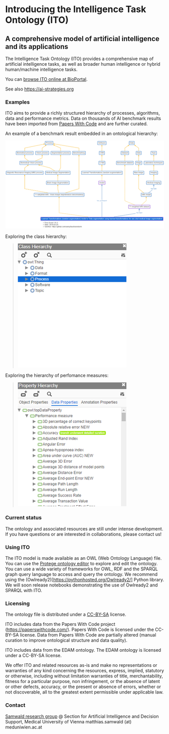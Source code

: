 # Introducing the Intelligence Task Ontology (ITO)
## A comprehensive model of artificial intelligence and its applications

The Intelligence Task Ontology (ITO) provides a comprehensive map of artificial intelligence tasks, as well as broader human intelligence or hybrid human/machine intelligence tasks.

You can [browse ITO online at BioPortal](https://bioportal.bioontology.org/ontologies/ITO/?p=classes&conceptid=https%3A%2F%2Fai-strategies.org%2Fontology%2FProcess).

See also https://ai-strategies.org

### Examples
ITO aims to provide a richly structured hierarchy of processes, algorithms, data and performance metrics. Data on thousands of AI benchmark results have been imported from [Papers With Code](https://paperswithcode.com/) and are further curated.

An example of a benchmark result embedded in an ontological hierarchy:

![MRI Example Hierarchy](/media/example-hierarchy-1-detail-with-score.PNG)

Exploring the class hierarchy:

> ![Class hierarchy screen capture](media/screencapture-class-hierarchy-in-webprotege.gif)

Exploring the hierarchy of perfomance measures:

> ![Property hierarchy screen capture](media/screencapture-property-hierarchy-in-webprotege.gif)


### Current status

The ontology and associated resources are still under intense development. If you have questions or are interested in collaborations, please contact us!

### Using ITO

The ITO model is made available as an OWL (Web Ontology Language) file. You can use the [Protege ontology editor](https://protege.stanford.edu/) to explore and edit the ontology. You can use a wide variety of frameworks for OWL, RDF and the SPARQL graph query language to access and query the ontology. We recommend using the (Owlready2)[https://pythonhosted.org/Owlready2/] Python library. We will soon release notebooks demonstrating the use of Owlready2 and SPARQL with ITO.

### Licensing

The ontology file is distributed under a [CC-BY-SA](https://creativecommons.org/licenses/by-sa/4.0/) license.

ITO includes data from the Papers With Code project (https://paperswithcode.com/). Papers With Code is licensed under the CC-BY-SA license. Data from Papers With Code are partially altered (manual curation to improve ontological structure and data quality).

ITO includes data from the EDAM ontology. The EDAM ontology is licensed under a CC-BY-SA license.

We offer ITO and related resources as-is and make no representations or warranties of any kind concerning the resources, express, implied, statutory or otherwise, including without limitation warranties of title, merchantability, fitness for a particular purpose, non infringement, or the absence of latent or other defects, accuracy, or the present or absence of errors, whether or not discoverable, all to the greatest extent permissible under applicable law.

### Contact

[Samwald research group](https://samwald.info/) @ Section for Artificial Intelligence and Decision Support, Medical University of Vienna
matthias.samwald (at) meduniwien.ac.at



